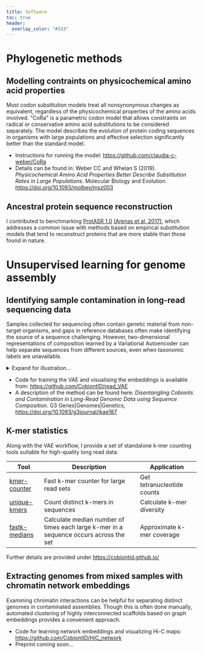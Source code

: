 ```yaml
---
title: Software
toc: true
header:
  overlay_color: "#333"
---
```


# Phylogenetic methods
## Modelling contraints on physicochemical amino acid properties

Most codon substitution models treat all nonsynonymous changes as equivalent, regardless of the physicochemical properties of the amino acids involved. "CoRa" is a parametric codon model that allows constraints on radical or conservative amino acid substitutions to be considered separately. The model describes the evolution of protein coding sequences in organisms with large populations and effective selection significantly better than the standard model.

- Instructions for running the model: https://github.com/claudia-c-weber/CoRa
- Details can be found in: Weber CC and Whelan S (2019). _Physicochemical Amino Acid Properties Better Describe Substitution Rates in Large Populations_. Molecular Biology and Evolution. https://doi.org/10.1093/molbev/msz003



## Ancestral protein sequence reconstruction

I contributed to benchmarking [ProtASR 1.0](https://github.com/MiguelArenas/protasr) [(Arenas et al, 2017)](https://academic.oup.com/sysbio/article/66/6/1054/2840014), which addresses a common issue with methods based on empirical substitution models that tend to reconstruct proteins that are more stable than those found in nature. 


# Unsupervised learning for genome assembly
## Identifying sample contamination in long-read sequencing data 
Samples collected for sequencing often contain genetic material from non-target organisms, and gaps in reference databases often make identifying the source of a sequence challenging. However, two-dimensional representations of composition learned by a Variational Autoencoder can help separate sequences from different sources, even when taxonomic labels are unavailable.

<details>
<summary>Expand for illustration...</summary>

The example below shows HiFi reads from a buff-tip moth sample, which was infected _Wolbachia_ strains:
<img src="https://github.com/user-attachments/assets/ac9bf758-5680-44d9-8a94-b0a873de1791" width=400>
</details>

- Code for training the VAE and visualising the embeddings is available from: https://github.com/CobiontID/read_VAE
- A description of the method can be found here:  _Disentangling Cobionts and Contamination in Long-Read Genomic Data using Sequence Composition_. G3 Genes|Genomes|Genetics, https://doi.org/10.1093/g3journal/jkae187



## K-mer statistics
Along with the VAE workflow, I provide a set of standalone k-mer counting tools suitable for high-quality long read data:

| Tool | Description | Application |
|--|--|--|
| [kmer-counter](https://github.com/CobiontID/kmer-counter) | Fast k-mer counter for large read sets | Get tetranucleotide counts |
| [unique-kmers](https://github.com/CobiontID/unique-kmer-counts) | Count distinct k-mers in sequences | Calculate k-mer diversity |
| [fastk-medians](https://github.com/CobiontID/fastk-medians) | Calculate median number of times each large k-mer in a sequence occurs across the set | Approximate k-mer coverage |

Further details are provided under https://cobiontid.github.io/


## Extracting genomes from mixed samples with chromatin network embeddings
Examining chromatin interactions can be helpful for separating distinct genomes in contaminated assemblies. Though this is often done manually, automated clustering of highly interconnected scaffolds based on graph embeddings provides a convenient approach.

- Code for learning network embeddings and visualizing Hi-C maps: https://github.com/CobiontID/HiC_network
- Preprint coming soon...

